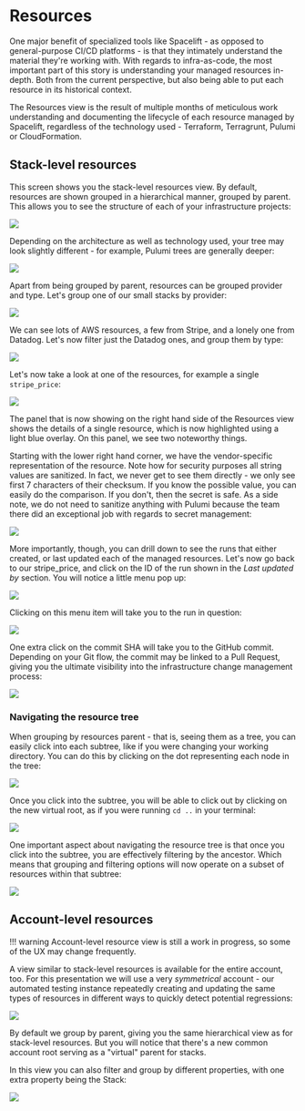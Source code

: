 # Resources

One major benefit of specialized tools like Spacelift - as opposed to general-purpose CI/CD platforms - is that they intimately understand the material they're working with. With regards to infra-as-code, the most important part of this story is understanding your managed resources in-depth. Both from the current perspective, but also being able to put each resource in its historical context.

The Resources view is the result of multiple months of meticulous work understanding and documenting the lifecycle of each resource managed by Spacelift, regardless of the technology used - Terraform, Terragrunt, Pulumi or CloudFormation.

## Stack-level resources

This screen shows you the stack-level resources view. By default, resources are shown grouped in a hierarchical manner, grouped by parent. This allows you to see the structure of each of your infrastructure projects:

![](../assets/screenshots/Runs_·_Production_default_worker_pool.png)

Depending on the architecture as well as technology used, your tree may look slightly different - for example, Pulumi trees are generally deeper:

![](<../assets/screenshots/Runs_·_Vendor_Releases_Watcher_and_Slack___checkout-com___Spacelift (1).png>)

Apart from being grouped by parent, resources can be grouped provider and type. Let's group one of our small stacks by provider:

![](<../assets/screenshots/Runs_·_Spacelift_preproduction_and_Slack___checkout-com___Spacelift (2).png>)

We can see lots of AWS resources, a few from Stripe, and a lonely one from Datadog. Let's now filter just the Datadog ones, and group them by type:

![](<../assets/screenshots/Runs_·_Spacelift_preproduction_and_Slack_____Paweł_Hytry___Spacelift___1_new_item (3).png>)

Let's now take a look at one of the resources, for example a single `stripe_price`:

![](../assets/screenshots/Runs_·_Spacelift_preproduction.png)

The panel that is now showing on the right hand side of the Resources view shows the details of a single resource, which is now highlighted using a light blue overlay. On this panel, we see two noteworthy things.

Starting with the lower right hand corner, we have the vendor-specific representation of the resource. Note how for security purposes all string values are sanitized. In fact, we never get to see them directly - we only see first 7 characters of their checksum. If you know the possible value, you can easily do the comparison. If you don't, then the secret is safe. As a side note, we do not need to sanitize anything with Pulumi because the team there did an exceptional job with regards to secret management:

![](<../assets/screenshots/Runs_·_Vendor_Releases_Watcher (3).png>)

More importantly, though, you can drill down to see the runs that either created, or last updated each of the managed resources. Let's now go back to our stripe\_price, and click on the ID of the run shown in the _Last updated by_ section. You will notice a little menu pop up:

![](<../assets/screenshots/Runs_·_Spacelift_preproduction (1).png>)

Clicking on this menu item will take you to the run in question:

![](<../assets/screenshots/Tag_all_Stripe_prices___398__·_Spacelift_preproduction_and_1__local_dev__tmuxinator_start_spacelift (1).png>)

One extra click on the commit SHA will take you to the GitHub commit. Depending on your Git flow, the commit may be linked to a Pull Request, giving you the ultimate visibility into the infrastructure change management process:

![](../assets/screenshots/Tag_all_Stripe_prices___398__·_spacelift-io_infra_57d4958_and_1__local_dev__tmuxinator_start_spacelift.png)

### Navigating the resource tree

When grouping by resources parent - that is, seeing them as a tree, you can easily click into each subtree, like if you were changing your working directory. You can do this by clicking on the dot representing each node in the tree:

![](../assets/screenshots/Runs_·_Spacelift_development.png)

Once you click into the subtree, you will be able to click out by clicking on the new virtual root, as if you were running `cd ..` in your terminal:

![](<../assets/screenshots/Runs_·_Spacelift_development (1).png>)

One important aspect about navigating the resource tree is that once you click into the subtree, you are effectively filtering by the ancestor. Which means that grouping and filtering options will now operate on a subset of resources within that subtree:

![](<../assets/screenshots/Runs_·_Spacelift_development (2).png>)

## Account-level resources

!!! warning
    Account-level resource view is still a work in progress, so some of the UX may change frequently.

A view similar to stack-level resources is available for the entire account, too. For this presentation we will use a very _symmetrical_ account - our automated testing instance repeatedly creating and updating the same types of resources in different ways to quickly detect potential regressions:

![](../assets/screenshots/Spacelift.png)

By default we group by parent, giving you the same hierarchical view as for stack-level resources. But you will notice that there's a new common account root serving as a "virtual" parent for stacks.

In this view you can also filter and group by different properties, with one extra property being the Stack:

![](../assets/screenshots/Spacelift_and_1__local_dev__tmuxinator_start_spacelift.png)
